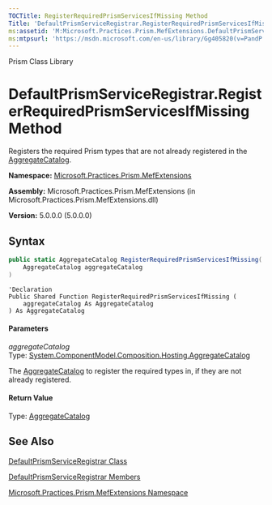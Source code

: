 ```yaml
---
TOCTitle: RegisterRequiredPrismServicesIfMissing Method
Title: 'DefaultPrismServiceRegistrar.RegisterRequiredPrismServicesIfMissing Method (Microsoft.Practices.Prism.MefExtensions)'
ms:assetid: 'M:Microsoft.Practices.Prism.MefExtensions.DefaultPrismServiceRegistrar.RegisterRequiredPrismServicesIfMissing(System.ComponentModel.Composition.Hosting.AggregateCatalog)'
ms:mtpsurl: 'https://msdn.microsoft.com/en-us/library/Gg405820(v=PandP.50)'
---
```


Prism Class Library

# DefaultPrismServiceRegistrar.RegisterRequiredPrismServicesIfMissing Method

Registers the required Prism types that are not already registered in the [AggregateCatalog](http://msdn2.microsoft.com/en-us/library/dd833165).

**Namespace:** [Microsoft.Practices.Prism.MefExtensions](https://msdn.microsoft.com/en-us/library/microsoft.practices.prism.mefextensions(v=pandp.50))

**Assembly:** Microsoft.Practices.Prism.MefExtensions (in Microsoft.Practices.Prism.MefExtensions.dll)

**Version:** 5.0.0.0 (5.0.0.0)

## Syntax

```C#
public static AggregateCatalog RegisterRequiredPrismServicesIfMissing(
	AggregateCatalog aggregateCatalog
)
```
```VB
'Declaration
Public Shared Function RegisterRequiredPrismServicesIfMissing ( 
	aggregateCatalog As AggregateCatalog
) As AggregateCatalog
```

#### Parameters

*aggregateCatalog*  
   Type: [System.ComponentModel.Composition.Hosting.AggregateCatalog](http://msdn2.microsoft.com/en-us/library/dd833165)
   
   The [AggregateCatalog](http://msdn2.microsoft.com/en-us/library/dd833165) to register the required types in, if they are not already registered.

#### Return Value

Type: [AggregateCatalog](http://msdn2.microsoft.com/en-us/library/dd833165)

## See Also


[DefaultPrismServiceRegistrar Class](https://msdn.microsoft.com/en-us/library/microsoft.practices.prism.mefextensions.defaultprismserviceregistrar(v=pandp.50))

[DefaultPrismServiceRegistrar Members](https://msdn.microsoft.com/en-us/library/microsoft.practices.prism.mefextensions.defaultprismserviceregistrar_members(v=pandp.50))

[Microsoft.Practices.Prism.MefExtensions Namespace](https://msdn.microsoft.com/en-us/library/microsoft.practices.prism.mefextensions(v=pandp.50))
